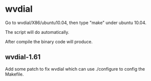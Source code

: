wvdial
======
Go to wvdial/X86/ubuntu10.04, then type "make" under ubuntu 10.04. 

The script will do automatically.  

After compile the binary code will produce.  


wvdial-1.61
-----------

Add some patch to fix wvdial which can use ./configure to config the Makefile.

